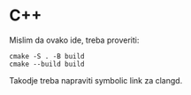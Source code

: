 # C++

Mislim da ovako ide, treba proveriti:

```
cmake -S . -B build
cmake --build build
```

Takodje treba napraviti symbolic link za clangd.
